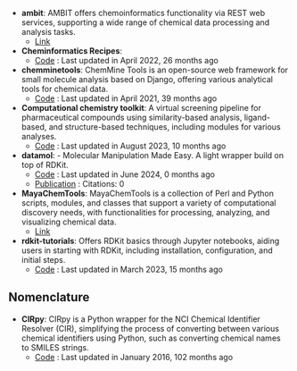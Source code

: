 - **ambit**: AMBIT offers chemoinformatics functionality via REST web services, supporting a wide range of chemical data processing and analysis tasks.
	- [Link](http://ambit.sourceforge.net/)
- **Cheminformatics Recipes**: 
	- [Code](https://github.com/UnixJunkie/chemoinfo_recipes) : Last updated in April 2022, 26 months ago
- **chemminetools**: ChemMine Tools is an open-source web framework for small molecule analysis based on Django, offering various analytical tools for chemical data.
	- [Code](https://github.com/girke-lab/chemminetools) : Last updated in April 2021, 39 months ago
- **Computational chemistry toolkit**: A virtual screening pipeline for pharmaceutical compounds using similarity-based analysis, ligand-based, and structure-based techniques, including modules for various analyses.
	- [Code](https://github.com/francescopatane96/Computer_aided_drug_discovery_kit/tree/main) : Last updated in August 2023, 10 months ago
- **datamol**: - Molecular Manipulation Made Easy. A light wrapper build on top of RDKit.
	- [Code](https://github.com/datamol-org/datamol) : Last updated in June 2024, 0 months ago
	- [Publication](https://zenodo.org/doi/10.5281/zenodo.5131279) : Citations: 0
- **MayaChemTools**: MayaChemTools is a collection of Perl and Python scripts, modules, and classes that support a variety of computational discovery needs, with functionalities for processing, analyzing, and visualizing chemical data.
	- [Link](http://www.mayachemtools.org/index.html)
- **rdkit-tutorials**: Offers RDKit basics through Jupyter notebooks, aiding users in starting with RDKit, including installation, configuration, and initial steps.
	- [Code](https://github.com/suneelbvs/rdkit_tutorials) : Last updated in March 2023, 15 months ago

## **Nomenclature**
- **CIRpy**: CIRpy is a Python wrapper for the NCI Chemical Identifier Resolver (CIR), simplifying the process of converting between various chemical identifiers using Python, such as converting chemical names to SMILES strings.
	- [Code](https://github.com/mcs07/CIRpy) : Last updated in January 2016, 102 months ago
